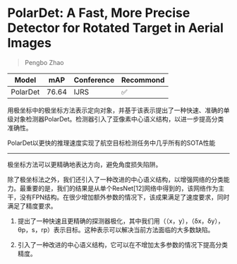 # PolarDet: A Fast, More Precise Detector for Rotated Target in Aerial Images

> Pengbo Zhao

|Model|mAP|Conference|Recommond|
|--|--|--|--|
|PolarDet|76.64|IJRS|:white_check_mark:|

用极坐标中的极坐标方法表示定向对象，并基于该表示提出了一种快速、准确的单级对象检测器PolarDet。检测器引入了亚像素中心语义结构，以进一步提高分类准确性。

PolarDet以更快的推理速度实现了航空目标检测任务中几乎所有的SOTA性能

---

极坐标方法可以更精确地表达方向，避免角度损失陷阱。

除了极坐标法之外，我们还引入了一种改进的中心语义结构，以增强网络的分类能力。最重要的是，我们的结果是从单个ResNet[12]网络中得到的，该网络作为主干，没有FPN结构。在很少增加额外参数的情况下，该成果满足了速度要求，同时满足了精度要求。

1. 提出了一种快速且更精确的探测器极化，其中我们用（（x，y），（δx，δy），θp，s，rp）表示目标。这种表示可以解决当前方法面临的大多数缺陷。

2. 引入了一种改进的中心语义结构，它可以在不增加太多参数的情况下提高分类精度。
